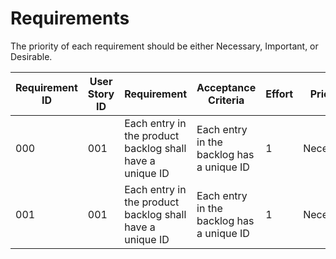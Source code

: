 # Requirements

The priority of each requirement should be either Necessary, Important, or Desirable.

| Requirement ID  | User Story ID | Requirement | Acceptance Criteria | Effort  | Priority  | Status  |
| ---             | ---           | ---         | ---                 | ---     | ---       | ---     |
|             000 |           001 | Each entry in the product backlog shall have a unique ID             | Each entry in the backlog has a unique ID | 1 | Necessary | Verified |
|             001 |           001 | Each entry in the product backlog shall have a unique ID             | Each entry in the backlog has a unique ID | 1 | Necessary | Verified |
